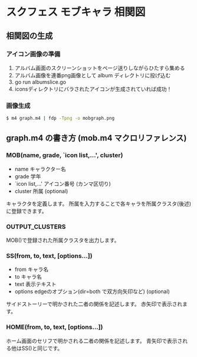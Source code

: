 スクフェス モブキャラ 相関図
============================

## 相関図の生成

### アイコン画像の準備

1. アルバム画面のスクリーンショットをページ送りしながらひたすら集める
2. アルバム画像を連番png画像として album ディレクトリに投げ込む
3. go run albumslice.go
4. iconsディレクトリにバラされたアイコンが生成されていれば成功！


### 画像生成

```BASH
$ m4 graph.m4 | fdp -Tpng -o mobgraph.png
```

## graph.m4 の書き方 (mob.m4 マクロリファレンス)

### MOB(name, grade, `icon list,...', cluster)

* name キャラクター名
* grade 学年
* `icon list,...' アイコン番号 (カンマ区切り)
* cluster 所属 (optional)

キャラクタを定義します。
所属を入力することで各キャラを所属クラスタ(後述)に登録できます。


### OUTPUT_CLUSTERS

MOB()で登録された所属クラスタを出力します。


### SS(from, to, text, [options...])

* from キャラ名
* to   キャラ名
* text 表示テキスト
* options edgeのオプション(dir=both で双方向矢印など) (optional)

サイドストーリーで明かされた二者の関係を記述します。
赤矢印で表示されます。

### HOME(from, to, text, [options...])

ホーム画面のセリフで明かされる二者の関係を記述します。
青矢印で表示される他はSS()と同じです。
